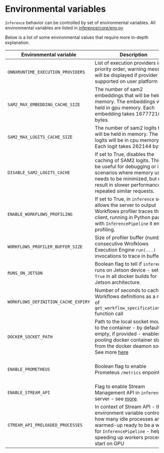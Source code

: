 # Environmental variables

`Inference` behavior can be controlled by set of environmental variables. All environmental variables are listed in [inference/core/env.py](https://github.com/roboflow/inference/blob/main/inference/core/env.py)

Below is a list of some environmental values that require more in-depth explanation.

Environmental variable                     | Description                                                                                                                                                                                                               | Default
------------------------------------------ |---------------------------------------------------------------------------------------------------------------------------------------------------------------------------------------------------------------------------| -----------
`ONNXRUNTIME_EXECUTION_PROVIDERS`            | List of execution providers in priority order, warning message will be displayed if provider is not supported on user platform                                                                                            | See [here](https://github.com/roboflow/inference/blob/main/inference/core/env.py#L262)
`SAM2_MAX_EMBEDDING_CACHE_SIZE`              | The number of sam2 embeddings that will be held in memory. The embeddings will be held in gpu memory. Each embedding takes 16777216 bytes.                                                                                | 100
`SAM2_MAX_LOGITS_CACHE_SIZE`                 | The number of sam2 logits that will be held in memory. The the logits will be in cpu memory. Each logit takes 262144 bytes.                                                                                               | 1000
`DISABLE_SAM2_LOGITS_CACHE`                  | If set to True, disables the caching of SAM2 logits. This can be useful for debugging or in scenarios where memory usage needs to be minimized, but may result in slower performance for repeated similar requests.       | False
`ENABLE_WORKFLOWS_PROFILING`                 | If set to True, in `inference` server allows the server to output Workflows profiler traces the client, running in Python package with `InferencePipeline` it enables profiling.                                          | False
`WORKFLOWS_PROFILER_BUFFER_SIZE`             | Size of profiler buffer (number of consecutive Wrofklows Execution Engine `run(...)` invocations to trace in buffer.                                                                                                      | 64
`RUNS_ON_JETSON`                             | Boolean flag to tell if `inference` runs on Jetson device - set to `True` in all docker builds for Jetson architecture.                                                                                                   | False
`WORKFLOWS_DEFINITION_CACHE_EXPIRY`          | Number of seconds to cache Workflows definitions as a result of `get_workflow_specification(...)` function call                                                                                                           | `15 * 60` - 15 minutes
`DOCKER_SOCKET_PATH`                         | Path to the local socket mounted to the container - by default empty, if provided - enables pooling docker container stats from the docker deamon socket. See more [here](./server_configuration/container_statistics.md) | Not Set   
`ENABLE_PROMETHEUS`                          | Boolean flag to enable Prometeus `/metrics` enpoint.                                                                                                                                                                      | True for docker images in dockerhub
`ENABLE_STREAM_API`                          | Flag to enable Stream Management API in `inference` server - see [more](/workflows/video_processing/overview.md).                                                                                                           | False
`STREAM_API_PRELOADED_PROCESSES`             | In context of Stream API - this environment variable controlls how many idle processes are warmed-up ready to be a worker for `InferencePipeline` - helps speeding up workers processes start on GPU | 0
